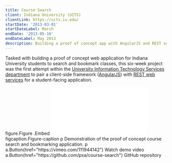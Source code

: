 ```yaml
---
title: Course Search
client: Indiana University (UITS)
clientLink: https://uits.iu.edu/
startDate: '2013-03-01'
startDateLabel: March
endDate: '2013-05-16'
endDateLabel: May 2013
description: Building a proof of concept app with AngularJS and REST services.
---
```


Tasked with building a proof of concept web application for Indiana University students to search and bookmark classes, this six-week project was the first attempt within the [University Information Technology Services department](http://uits.iu.edu/) to pair a client-side framework ([AngularJS](https://angularjs.org/)) with [REST web services](http://en.wikipedia.org/wiki/Representational_state_transfer) for a student-facing application.

<jade>
figure.Figure
  .Embed
    <iframe src="//player.vimeo.com/video/111944142?title=0&amp;byline=0&amp;portrait=0" frameborder="0" webkitallowfullscreen mozallowfullscreen allowfullscreen></iframe>
  figcaption.Figure-caption
    p Demonstration of the proof of concept course search and bookmarking application.
    p
      a.Button(href="https://vimeo.com/111944142") Watch demo video
      a.Button(href="https://github.com/pxa/course-search") GitHub repository
</jade>
